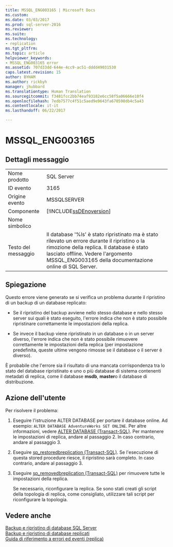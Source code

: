 ```yaml
---
title: MSSQL_ENG003165 | Microsoft Docs
ms.custom: 
ms.date: 03/03/2017
ms.prod: sql-server-2016
ms.reviewer: 
ms.suite: 
ms.technology:
- replication
ms.tgt_pltfrm: 
ms.topic: article
helpviewer_keywords:
- MSSQL_ENG003165 error
ms.assetid: 707d33dd-644e-4cc9-ac51-dddd49031530
caps.latest.revision: 15
author: BYHAM
ms.author: rickbyh
manager: jhubbard
ms.translationtype: Human Translation
ms.sourcegitcommit: f3481fcc2bb74eaf93182e6cc58f5a06666e10f4
ms.openlocfilehash: 7edb7577c4f51c5aed9e9643fa670598db4c5a43
ms.contentlocale: it-it
ms.lasthandoff: 06/22/2017

---
```

# <a name="mssqleng003165"></a>MSSQL_ENG003165
    
## <a name="message-details"></a>Dettagli messaggio  
  
|||  
|-|-|  
|Nome prodotto|SQL Server|  
|ID evento|3165|  
|Origine evento|MSSQLSERVER|  
|Componente|[!INCLUDE[ssDEnoversion](../../includes/ssdenoversion-md.md)]|  
|Nome simbolico||  
|Testo del messaggio|Il database '%ls' è stato ripristinato ma è stato rilevato un errore durante il ripristino o la rimozione della replica. Il database è stato lasciato offline. Vedere l'argomento MSSQL_ENG003165 della documentazione online di SQL Server.|  
  
## <a name="explanation"></a>Spiegazione  
 Questo errore viene generato se si verifica un problema durante il ripristino di un backup di un database replicato:  
  
-   Se il ripristino del backup avviene nello stesso database e nello stesso server sui quali è stato eseguito, l'errore indica che non è stato possibile ripristinare correttamente le impostazioni della replica.  
  
-   Se invece il backup viene ripristinato in un database o in un server diverso, l'errore indica che non è stato possibile rimuovere correttamente le impostazioni della replica (per impostazione predefinita, queste ultime vengono rimosse se il database o il server è diverso).  
  
 È probabile che l'errore sia il risultato di una mancata corrispondenza tra lo stato del database ripristinato e uno o più database di sistema contenenti metadati di replica, come il database **msdb**, **master**o il database di distribuzione.  
  
## <a name="user-action"></a>Azione dell'utente  
 Per risolvere il problema:  
  
1.  Eseguire l'istruzione ALTER DATABASE per portare il database online. Ad esempio: `ALTER DATABASE AdventureWorks SET ONLINE`. Per altre informazioni, vedere [ALTER DATABASE &#40;Transact-SQL&#41;](../../t-sql/statements/alter-database-transact-sql.md). Per mantenere le impostazioni di replica, andare al passaggio 2. In caso contrario, andare al passaggio 3.  
  
2.  Eseguire [sp_restoredbreplication &#40;Transact-SQL&#41;](../../relational-databases/system-stored-procedures/sp-restoredbreplication-transact-sql.md). Se l'esecuzione di questa stored procedure riesce, il ripristino sarà completo. In caso contrario, andare al passaggio 3.  
  
3.  Eseguire [sp_removedbreplication &#40;Transact-SQL&#41;](../../relational-databases/system-stored-procedures/sp-removedbreplication-transact-sql.md) per rimuovere tutte le impostazioni della replica.  
  
     Se necessario, riconfigurare la replica. Se sono stati creati gli script della topologia di replica, come consigliato, utilizzare tali script per riconfigurare la topologia.  
  
## <a name="see-also"></a>Vedere anche  
 [Backup e ripristino di database SQL Server](../../relational-databases/backup-restore/back-up-and-restore-of-sql-server-databases.md)   
 [Backup e ripristino di database replicati](../../relational-databases/replication/administration/back-up-and-restore-replicated-databases.md)   
 [Guida di riferimento a errori ed eventi &#40;replica&#41;](../../relational-databases/replication/errors-and-events-reference-replication.md)  
  
  
